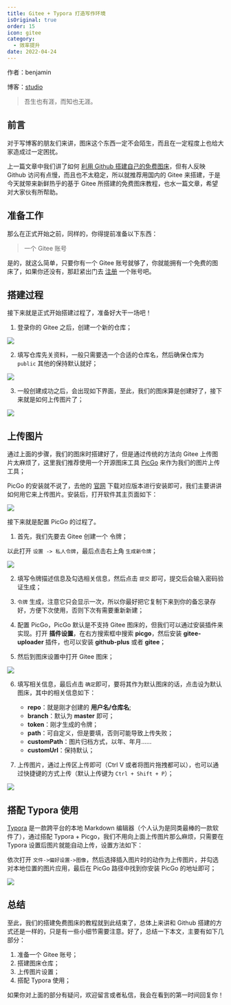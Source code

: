 ```yaml
---
title: Gitee + Typora 打造写作环境
isOriginal: true
order: 15
icon: gitee
category:
  - 效率提升
date: 2022-04-24
---
```


作者：benjamin

博客：[studio](https://benjam1n.eu.org)

> 吾生也有涯，而知也无涯。

## 前言

对于写博客的朋友们来讲，图床这个东西一定不会陌生，而且在一定程度上也给大家造成过一定困扰。

上一篇文章中我们讲了如何 [利用 Github 搭建自己的免费图床](https://benjam1n.eu.org/efficiency/github-img-bed)，但有人反映 Github 访问有点慢，而且也不太稳定，所以就推荐用国内的 Gitee 来搭建，于是今天就带来新鲜热乎的基于 Gitee 所搭建的免费图床教程，也水一篇文章，希望对大家伙有所帮助。

## 准备工作

那么在正式开始之前，同样的，你得提前准备以下东西：

> 一个 Gitee 账号

是的，就这么简单，只要你有一个 Gitee 账号就够了，你就能拥有一个免费的图床了，如果你还没有，那赶紧出门去 [注册](http://gitee.com/) 一个账号吧。

## 搭建过程

接下来就是正式开始搭建过程了，准备好大干一场吧！

1.  登录你的 Gitee 之后，创建一个新的仓库；

![](./assets/20220424-gitee-typora/gitee-new.png)

2.  填写仓库先关资料，一般只需要选一个合适的仓库名，然后确保仓库为 `public` 其他的保持默认就好；

![](./assets/20220424-gitee-typora/image-info.png)

3.  一般创建成功之后，会出现如下界面，至此，我们的图床算是创建好了，接下来就是如何上传图片了；

![](./assets/20220424-gitee-typora/image-finish.png)

## 上传图片

通过上面的步骤，我们的图床时搭建好了，但是通过传统的方法向 Gitee 上传图片太麻烦了，这里我们推荐使用一个开源图床工具 [PicGo](https://molunerfinn.com/PicGo/) 来作为我们的图片上传工具；

PicGo 的安装就不说了，去他的 [官网](https://molunerfinn.com/PicGo/) 下载对应版本进行安装即可，我们主要讲讲如何用它来上传图片。安装后，打开软件其主页面如下：

![](./assets/20220424-gitee-typora/image-picgo-20230311094002391.png)

接下来就是配置 PicGo 的过程了。

1.  首先，我们先要去 Gitee 创建一个 令牌；

以此打开 `设置 -> 私人令牌`，最后点击右上角 `生成新令牌`；

![](./assets/20220424-gitee-typora/image-tokengene.png)

2.  填写令牌描述信息及勾选相关信息，然后点击 `提交` 即可，提交后会输入密码验证生成；

3.  `令牌` 生成，注意它只会显示一次，所以你最好把它复制下来到你的备忘录存好，方便下次使用，否则下次有需要重新新建；

4.  配置 PicGo，PicGo 默认是不支持 Gitee 图床的，但我们可以通过安装插件来实现。打开 **插件设置**，在右方搜索框中搜索 **picgo**，然后安装 **gitee-uploader** 插件，也可以安装 **github-plus** 或者 **gitee**；

5.  然后到图床设置中打开 Gitee 图床；

![](./assets/20220424-gitee-typora/image-giteeconfig.png)

6.  填写相关信息，最后点击 `确定`即可，要将其作为默认图床的话，点击设为默认图床，其中的相关信息如下：
    - **repo**：就是刚才创建的 **用户名/仓库名**;
    - **branch**：默认为 **master** 即可；
    - **token**：刚才生成的令牌；
    - **path**：可自定义，但是要填，否则可能导致上传失败；
    - **customPath**：图片归档方式，以年、年月……
    - **customUrl**：保持默认；

7.   上传图片，通过上传区上传即可（Ctrl V 或者将图片拖拽都可以），也可以通过快捷键的方式上传（默认上传键为 `Ctrl + Shift + P`）；

![](./assets/20220424-gitee-typora/gitee-picgo.png)

## 搭配 Typora 使用

[Typora](https://www.typora.io/) 是一款跨平台的本地 Markdown 编辑器（个人认为是同类最棒的一款软件了），通过搭配 Typora + Picgo，我们不用向上面上传图片那么麻烦，只需要在 Typora 设置后图片就能自动上传，设置方法如下：

依次打开 `文件->偏好设置->图像`，然后选择插入图片时的动作为上传图片，并勾选对本地位置的图片应用，最后在 PicGo 路径中找到你安装 PicGo 的地址即可；

![](./assets/20220424-gitee-typora/typora-setting.png)

## 总结

至此，我们的搭建免费图床的教程就到此结束了，总体上来讲和 Github 搭建的方式还是一样的，只是有一些小细节需要注意。好了，总结一下本文，主要有如下几部分：

1.  准备一个 Gitee 账号；
2.  搭建图床仓库；
3.  上传图片设置；
4.  搭配 Typora 使用；

如果你对上面的部分有疑问，欢迎留言或者私信，我会在看到的第一时间回复你！
